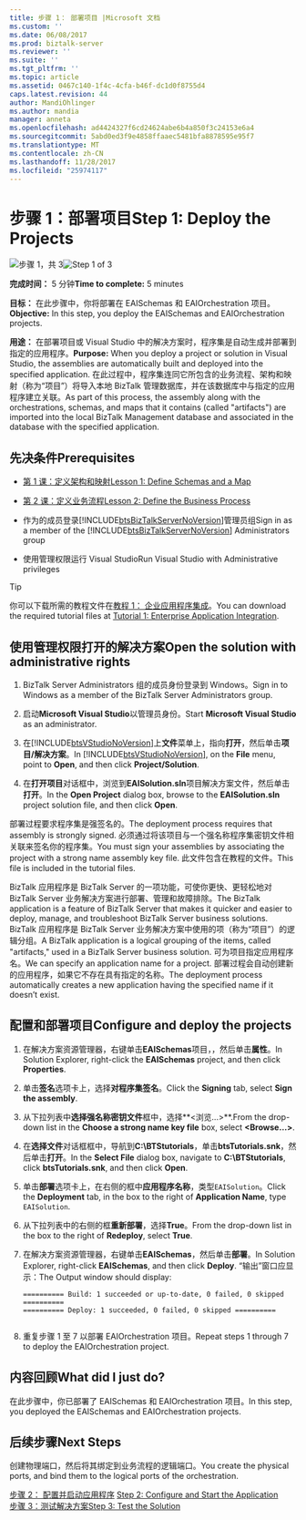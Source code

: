 ```yaml
---
title: 步骤 1： 部署项目 |Microsoft 文档
ms.custom: ''
ms.date: 06/08/2017
ms.prod: biztalk-server
ms.reviewer: ''
ms.suite: ''
ms.tgt_pltfrm: ''
ms.topic: article
ms.assetid: 0467c140-1f4c-4cfa-b46f-dc1d0f8755d4
caps.latest.revision: 44
author: MandiOhlinger
ms.author: mandia
manager: anneta
ms.openlocfilehash: ad4424327f6cd24624abe6b4a850f3c24153e6a4
ms.sourcegitcommit: 5abd0ed3f9e4858ffaaec5481bfa8878595e95f7
ms.translationtype: MT
ms.contentlocale: zh-CN
ms.lasthandoff: 11/28/2017
ms.locfileid: "25974117"
---
```

# <a name="step-1-deploy-the-projects"></a><span data-ttu-id="964aa-102">步骤 1：部署项目</span><span class="sxs-lookup"><span data-stu-id="964aa-102">Step 1: Deploy the Projects</span></span>
<span data-ttu-id="964aa-103">![步骤 1，共 3](../adapters-and-accelerators/adapter-oracle-database/media/step-1of3.gif "Step_1of3")</span><span class="sxs-lookup"><span data-stu-id="964aa-103">![Step 1 of 3](../adapters-and-accelerators/adapter-oracle-database/media/step-1of3.gif "Step_1of3")</span></span>  
  
 <span data-ttu-id="964aa-104">**完成时间：** 5 分钟</span><span class="sxs-lookup"><span data-stu-id="964aa-104">**Time to complete:** 5 minutes</span></span>  
  
 <span data-ttu-id="964aa-105">**目标：** 在此步骤中，你将部署在 EAISchemas 和 EAIOrchestration 项目。</span><span class="sxs-lookup"><span data-stu-id="964aa-105">**Objective:** In this step, you deploy the EAISchemas and EAIOrchestration projects.</span></span>  
  
 <span data-ttu-id="964aa-106">**用途：** 在部署项目或 Visual Studio 中的解决方案时，程序集是自动生成并部署到指定的应用程序。</span><span class="sxs-lookup"><span data-stu-id="964aa-106">**Purpose:** When you deploy a project or solution in Visual Studio, the assemblies are automatically built and deployed into the specified application.</span></span> <span data-ttu-id="964aa-107">在此过程中，程序集连同它所包含的业务流程、架构和映射（称为“项目”）将导入本地 BizTalk 管理数据库，并在该数据库中与指定的应用程序建立关联。</span><span class="sxs-lookup"><span data-stu-id="964aa-107">As part of this process, the assembly along with the orchestrations, schemas, and maps that it contains (called "artifacts") are imported into the local BizTalk Management database and associated in the database with the specified application.</span></span>  
  
## <a name="prerequisites"></a><span data-ttu-id="964aa-108">先决条件</span><span class="sxs-lookup"><span data-stu-id="964aa-108">Prerequisites</span></span>  
  
-   [<span data-ttu-id="964aa-109">第 1 课：定义架构和映射</span><span class="sxs-lookup"><span data-stu-id="964aa-109">Lesson 1: Define Schemas and a Map</span></span>](../core/lesson-1-define-schemas-and-a-map.md)  
  
-   [<span data-ttu-id="964aa-110">第 2 课：定义业务流程</span><span class="sxs-lookup"><span data-stu-id="964aa-110">Lesson 2: Define the Business Process</span></span>](../core/lesson-2-define-the-business-process.md)  
  
-   <span data-ttu-id="964aa-111">作为的成员登录[!INCLUDE[btsBizTalkServerNoVersion](../includes/btsbiztalkservernoversion-md.md)]管理员组</span><span class="sxs-lookup"><span data-stu-id="964aa-111">Sign in as a member of the [!INCLUDE[btsBizTalkServerNoVersion](../includes/btsbiztalkservernoversion-md.md)] Administrators group</span></span>

-   <span data-ttu-id="964aa-112">使用管理权限运行 Visual Studio</span><span class="sxs-lookup"><span data-stu-id="964aa-112">Run Visual Studio with Administrative privileges</span></span>

> [!TIP]
> <span data-ttu-id="964aa-113">你可以下载所需的教程文件在[教程 1： 企业应用程序集成](https://www.microsoft.com/download/details.aspx?id=22793)。</span><span class="sxs-lookup"><span data-stu-id="964aa-113">You can download the required tutorial files at [Tutorial 1: Enterprise Application Integration](https://www.microsoft.com/download/details.aspx?id=22793).</span></span>

## <a name="open-the-solution-with-administrative-rights"></a><span data-ttu-id="964aa-114">使用管理权限打开的解决方案</span><span class="sxs-lookup"><span data-stu-id="964aa-114">Open the solution with administrative rights</span></span>  
  
1.  <span data-ttu-id="964aa-115">BizTalk Server Administrators 组的成员身份登录到 Windows。</span><span class="sxs-lookup"><span data-stu-id="964aa-115">Sign in to Windows as a member of the BizTalk Server Administrators group.</span></span>  
  
2.  <span data-ttu-id="964aa-116">启动**Microsoft Visual Studio**以管理员身份。</span><span class="sxs-lookup"><span data-stu-id="964aa-116">Start **Microsoft Visual Studio** as an administrator.</span></span>  
  
3.  <span data-ttu-id="964aa-117">在[!INCLUDE[btsVStudioNoVersion](../includes/btsvstudionoversion-md.md)]上**文件**菜单上，指向**打开**，然后单击**项目/解决方案**。</span><span class="sxs-lookup"><span data-stu-id="964aa-117">In [!INCLUDE[btsVStudioNoVersion](../includes/btsvstudionoversion-md.md)], on the **File** menu, point to **Open**, and then click **Project/Solution**.</span></span>  
  
4.  <span data-ttu-id="964aa-118">在**打开项目**对话框中，浏览到**EAISolution.sln**项目解决方案文件，然后单击**打开**。</span><span class="sxs-lookup"><span data-stu-id="964aa-118">In the **Open Project** dialog box, browse to the **EAISolution.sln** project solution file, and then click **Open**.</span></span>  
  
 <span data-ttu-id="964aa-119">部署过程要求程序集是强签名的。</span><span class="sxs-lookup"><span data-stu-id="964aa-119">The deployment process requires that assembly is strongly signed.</span></span>  <span data-ttu-id="964aa-120">必须通过将该项目与一个强名称程序集密钥文件相关联来签名你的程序集。</span><span class="sxs-lookup"><span data-stu-id="964aa-120">You must sign your assemblies by associating the project with a strong name assembly key file.</span></span>  <span data-ttu-id="964aa-121">此文件包含在教程的文件。</span><span class="sxs-lookup"><span data-stu-id="964aa-121">This file is included in the tutorial files.</span></span>  
  
 <span data-ttu-id="964aa-122">BizTalk 应用程序是 BizTalk Server 的一项功能，可使你更快、更轻松地对 BizTalk Server 业务解决方案进行部署、管理和故障排除。</span><span class="sxs-lookup"><span data-stu-id="964aa-122">The BizTalk application is a feature of BizTalk Server that makes it quicker and easier to deploy, manage, and troubleshoot BizTalk Server business solutions.</span></span> <span data-ttu-id="964aa-123">BizTalk 应用程序是 BizTalk Server 业务解决方案中使用的项（称为“项目”）的逻辑分组。</span><span class="sxs-lookup"><span data-stu-id="964aa-123">A BizTalk application is a logical grouping of the items, called "artifacts," used in a BizTalk Server business solution.</span></span> <span data-ttu-id="964aa-124">可为项目指定应用程序名。</span><span class="sxs-lookup"><span data-stu-id="964aa-124">We can specify an application name for a project.</span></span>  <span data-ttu-id="964aa-125">部署过程会自动创建新的应用程序，如果它不存在具有指定的名称。</span><span class="sxs-lookup"><span data-stu-id="964aa-125">The deployment process automatically creates a new application having the specified name if it doesn’t exist.</span></span>  
  
## <a name="configure-and-deploy-the-projects"></a><span data-ttu-id="964aa-126">配置和部署项目</span><span class="sxs-lookup"><span data-stu-id="964aa-126">Configure and deploy the projects</span></span>  
  
1.  <span data-ttu-id="964aa-127">在解决方案资源管理器，右键单击**EAISchemas**项目，，然后单击**属性**。</span><span class="sxs-lookup"><span data-stu-id="964aa-127">In Solution Explorer, right-click the **EAISchemas** project, and then click **Properties**.</span></span>  
  
2.  <span data-ttu-id="964aa-128">单击**签名**选项卡上，选择**对程序集签名**。</span><span class="sxs-lookup"><span data-stu-id="964aa-128">Click the **Signing** tab, select **Sign the assembly**.</span></span>  
  
3.  <span data-ttu-id="964aa-129">从下拉列表中**选择强名称密钥文件**框中，选择**\<浏览...\>**.</span><span class="sxs-lookup"><span data-stu-id="964aa-129">From the drop-down list in the **Choose a strong name key file** box, select **\<Browse…\>**.</span></span>  
  
4.  <span data-ttu-id="964aa-130">在**选择文件**对话框框中，导航到**C:\BTStutorials**，单击**btsTutorials.snk**，然后单击**打开**。</span><span class="sxs-lookup"><span data-stu-id="964aa-130">In the **Select File** dialog box, navigate to **C:\BTStutorials**, click **btsTutorials.snk**, and then click **Open**.</span></span> 
  
5.  <span data-ttu-id="964aa-131">单击**部署**选项卡上，在右侧的框中**应用程序名称**，类型`EAISolution`。</span><span class="sxs-lookup"><span data-stu-id="964aa-131">Click the **Deployment** tab, in the box to the right of **Application Name**, type `EAISolution`.</span></span>  
  
6.  <span data-ttu-id="964aa-132">从下拉列表中的右侧的框**重新部署**，选择**True**。</span><span class="sxs-lookup"><span data-stu-id="964aa-132">From the drop-down list in the box to the right of **Redeploy**, select **True**.</span></span>  
  
7.  <span data-ttu-id="964aa-133">在解决方案资源管理器，右键单击**EAISchemas**，然后单击**部署**。</span><span class="sxs-lookup"><span data-stu-id="964aa-133">In Solution Explorer, right-click **EAISchemas**, and then click **Deploy**.</span></span>  <span data-ttu-id="964aa-134">“输出”窗口应显示：</span><span class="sxs-lookup"><span data-stu-id="964aa-134">The Output window should display:</span></span>  
  
    ```  
    ========== Build: 1 succeeded or up-to-date, 0 failed, 0 skipped ==========  
    ========== Deploy: 1 succeeded, 0 failed, 0 skipped ==========  
  
    ```  
  
8.  <span data-ttu-id="964aa-135">重复步骤 1 至 7 以部署 EAIOrchestration 项目。</span><span class="sxs-lookup"><span data-stu-id="964aa-135">Repeat steps 1 through 7 to deploy the EAIOrchestration project.</span></span>  
  
## <a name="what-did-i-just-do"></a><span data-ttu-id="964aa-136">内容回顾</span><span class="sxs-lookup"><span data-stu-id="964aa-136">What did I just do?</span></span>  
 <span data-ttu-id="964aa-137">在此步骤中，你已部署了 EAISchemas 和 EAIOrchestration 项目。</span><span class="sxs-lookup"><span data-stu-id="964aa-137">In this step, you deployed the EAISchemas and EAIOrchestration projects.</span></span>  
  
## <a name="next-steps"></a><span data-ttu-id="964aa-138">后续步骤</span><span class="sxs-lookup"><span data-stu-id="964aa-138">Next Steps</span></span>  
 <span data-ttu-id="964aa-139">创建物理端口，然后将其绑定到业务流程的逻辑端口。</span><span class="sxs-lookup"><span data-stu-id="964aa-139">You create the physical ports, and bind them to the logical ports of the orchestration.</span></span>  
  
 <span data-ttu-id="964aa-140">[步骤 2： 配置并启动应用程序](../core/step-2-configure-and-start-the-application1.md) </span><span class="sxs-lookup"><span data-stu-id="964aa-140">[Step 2: Configure and Start the Application](../core/step-2-configure-and-start-the-application1.md) </span></span>  
 [<span data-ttu-id="964aa-141">步骤 3：测试解决方案</span><span class="sxs-lookup"><span data-stu-id="964aa-141">Step 3: Test the Solution</span></span>](../core/step-3-test-the-solution2.md)
